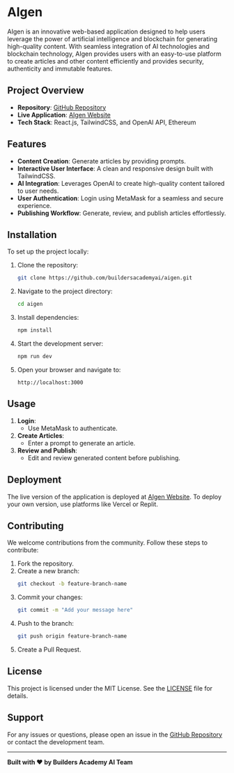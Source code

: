 # AIgen

AIgen is an innovative web-based application designed to help users leverage the power of artificial intelligence and blockchain for generating high-quality content. With seamless integration of AI technologies and blockchain technology, AIgen provides users with an easy-to-use platform to create articles and other content efficiently and provides security, authenticity and immutable features.

## Project Overview

- **Repository**: [GitHub Repository](https://github.com/buildersacademyai/aigen)
- **Live Application**: [AIgen Website](https://aigen2o.replit.app/)
- **Tech Stack**: React.js, TailwindCSS, and OpenAI API, Ethereum

## Features

- **Content Creation**: Generate articles by providing prompts.
- **Interactive User Interface**: A clean and responsive design built with TailwindCSS.
- **AI Integration**: Leverages OpenAI to create high-quality content tailored to user needs.
- **User Authentication**: Login using MetaMask for a seamless and secure experience.
- **Publishing Workflow**: Generate, review, and publish articles effortlessly.

## Installation

To set up the project locally:

1. Clone the repository:
   ```bash
   git clone https://github.com/buildersacademyai/aigen.git
   ```

2. Navigate to the project directory:
   ```bash
   cd aigen
   ```

3. Install dependencies:
   ```bash
   npm install
   ```

4. Start the development server:
   ```bash
   npm run dev
   ```

5. Open your browser and navigate to:
   ```
   http://localhost:3000
   ```

## Usage

1. **Login**:
   - Use MetaMask to authenticate.
2. **Create Articles**:
   - Enter a prompt to generate an article.
3. **Review and Publish**:
   - Edit and review generated content before publishing.

## Deployment

The live version of the application is deployed at [AIgen Website](https://aigen2o.replit.app/). To deploy your own version, use platforms like Vercel or Replit.

## Contributing

We welcome contributions from the community. Follow these steps to contribute:

1. Fork the repository.
2. Create a new branch:
   ```bash
   git checkout -b feature-branch-name
   ```
3. Commit your changes:
   ```bash
   git commit -m "Add your message here"
   ```
4. Push to the branch:
   ```bash
   git push origin feature-branch-name
   ```
5. Create a Pull Request.

## License

This project is licensed under the MIT License. See the [LICENSE](https://github.com/buildersacademyai/aigen/blob/main/LICENSE) file for details.

## Support

For any issues or questions, please open an issue in the [GitHub Repository](https://github.com/buildersacademyai/aigen/issues) or contact the development team.

---

**Built with ❤️ by Builders Academy AI Team**
